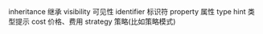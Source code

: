 inheritance 继承
visibility  可见性
identifier  标识符
property    属性
type hint   类型提示
cost        价格、费用
strategy    策略(比如策略模式)
